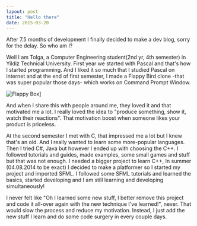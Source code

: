 ```yaml
---
layout: post
title: "Hello there"
date: 2015-03-20
---
```


After 7.5 months of development I finally decided to make a dev blog, sorry for the delay. So who am I? 

Well I am Tolga, a Computer Engineering student(2nd yr, 4th semester) in Yildiz Technical University. First year we started with Pascal and that's how I started programming. And I liked it so much that I studied Pascal on internet and at the end of first semester, I made a Flappy Bird clone -that was super popular those days- which works on Command Prompt Window. 

![Flappy Box](http://naezith.com/wp-content/uploads/2015/03/flappy.png "Flappy Box")] 

And when I share this with people around me, they loved it and that motivated me a lot. I really loved the idea to "produce something, show it, watch their reactions". That motivation boost when someone likes your product is priceless. 

At the second semester I met with C, that impressed me a lot but I knew that's an old. And I really wanted to learn some more-popular languages. Then I tried C#, Java but however I ended up with choosing the C++. I followed tutorials and guides, made examples, some small games and stuff but that was not enough. I needed a bigger project to learn C++, In summer (04.08.2014 to be exact) I decided to make a platformer so I started my project and imported SFML. I followed some SFML tutorials and learned the basics, started developing and I am still learning and developing simultaneously! 

I never felt like "Oh I learned some new stuff, I better remove this project and code it all-over again with the new technique I've learned!", never. That would slow the process and reduce my motivation. Instead, I just add the new stuff I learn and do some code surgery in every couple days.